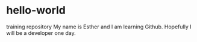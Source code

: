 # hello-world
training repository
My name is Esther and I am learning Github. Hopefully I will be a developer one day. 
